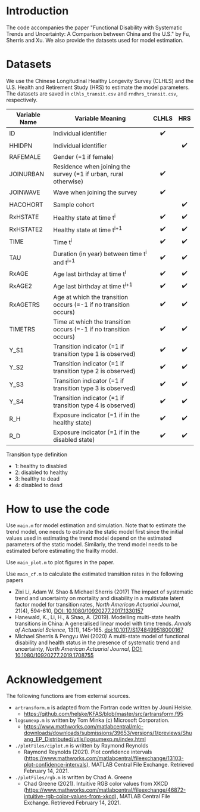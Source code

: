 # Introduction

The code accompanies the paper "Functional Disability with Systematic Trends and Uncertainty: A Comparison between China and the U.S." by Fu, Sherris and Xu. We also provide the datasets used for model estimation.

# Datasets

We use the Chinese Longitudinal Healthy Longevity Survey (CLHLS) and the U.S. Health and Retirement Study (HRS) to estimate the model parameters. The datasets are saved in `clhls_transit.csv` and `rndhrs_transit.csv`, respectively. 

| Variable Name | Variable Meaning                                                    |        CLHLS       |         HRS        |
|---------------|---------------------------------------------------------------------|:------------------:|:------------------:|
| ID            | Individual identifier                                               | :heavy_check_mark: |                    |
| HHIDPN        | Individual identifier                                               |                    | :heavy_check_mark: |
| RAFEMALE      | Gender (=1 if female)                                               |                    |                    |
| JOINURBAN     | Residence when joining the survey (=1 if urban, rural otherwise)    | :heavy_check_mark: |                    |
| JOINWAVE      | Wave when joining the survey                                        | :heavy_check_mark: |                    |
| HACOHORT      | Sample cohort                                                       |                    | :heavy_check_mark: |
| RxHSTATE      | Healthy   state at time t<sup>i</sup>                               | :heavy_check_mark: | :heavy_check_mark: |
| RxHSTATE2     | Healthy   state at time t<sup>i+1</sup>                             | :heavy_check_mark: | :heavy_check_mark: |
| TIME          | Time t<sup>i</sup>                                                  | :heavy_check_mark: | :heavy_check_mark: |
| TAU           | Duration (in year) between time t<sup>i</sup> and   t<sup>i+1</sup> | :heavy_check_mark: | :heavy_check_mark: |
| RxAGE         | Age last birthday at time t<sup>i</sup>                             | :heavy_check_mark: | :heavy_check_mark: |
| RxAGE2        | Age last birthday at time t<sup>i+1</sup>                           | :heavy_check_mark: | :heavy_check_mark: |
| RxAGETRS      | Age at which the transition occurs (=-1 if no transition occurs)    | :heavy_check_mark: | :heavy_check_mark: |
| TIMETRS       | Time at which the transition occurs (=-1 if no transition occurs)   | :heavy_check_mark: | :heavy_check_mark: |
| Y_S1          | Transition indicator (=1 if transition type 1 is observed)          | :heavy_check_mark: | :heavy_check_mark: |
| Y_S2          | Transition indicator (=1 if transition type 2 is observed)          | :heavy_check_mark: | :heavy_check_mark: |
| Y_S3          | Transition indicator (=1 if transition type 3 is observed)          | :heavy_check_mark: | :heavy_check_mark: |
| Y_S4          | Transition indicator (=1 if transition type 4 is observed)          | :heavy_check_mark: | :heavy_check_mark: |
| R_H           | Exposure indicator (=1 if in the healthy state)                     | :heavy_check_mark: | :heavy_check_mark: |
| R_D           | Exposure indicator (=1 if in the disabled state)                    | :heavy_check_mark: | :heavy_check_mark: |

Transition type definition
  * 1: healthy to disabled
  * 2: disabled to healthy
  * 3: healthy to dead
  * 4: disabled to dead


# How to use the code
Use `main.m` for model estimation and simulation. Note that to estimate the trend model, one needs to estimate the static model first since the initial values used in estimating the trend model depend on the estimated parameters of the static model. Similarly, the trend model needs to be estimated before estimating the frailty model. 

Use `main_plot.m` to plot figures in the paper.

Use `main_cf.m` to calculate the estimated transition rates in the following papers
  * Zixi Li, Adam W. Shao & Michael Sherris (2017) The impact of systematic trend and uncertainty on mortality and disability in a multistate latent factor model for transition rates, *North American Actuarial Journal*, 21(4), 594-610, [DOI: 10.1080/10920277.2017.1330157](https://doi.org/10.1080/10920277.2017.1330157)
  * Hanewald, K., Li, H., & Shao, A. (2019). Modelling multi-state health transitions in China: A generalised linear model with time trends. *Annals of Actuarial Science*, 13(1), 145-165. [doi:10.1017/S1748499518000167](https://www.cambridge.org/core/journals/annals-of-actuarial-science/article/modelling-multistate-health-transitions-in-china-a-generalised-linear-model-with-time-trends/93135D3F07A86F260D5F0B9A0B991634)
  * Michael Sherris & Pengyu Wei (2020) A multi-state model of functional disability and health status in the presence of systematic trend and uncertainty, *North American Actuarial Journal*, [DOI: 10.1080/10920277.2019.1708755](https://doi.org/10.1080/10920277.2019.1708755)

# Acknowledgement
The following functions are from external sources.
* `artransform.m` is adapted from the Fortran code written by Jouni Helske.
  * https://github.com/helske/KFAS/blob/master/src/artransform.f95
* `logsumexp.m` is written by Tom Minka (c) Microsoft Corporation.
  * https://www.mathworks.com/matlabcentral/mlc-downloads/downloads/submissions/39653/versions/1/previews/Shuang_EP_Distributed/utils/logsumexp.m/index.html
* `./plotFiles/ciplot.m` is written by Raymond Reynolds 
  * Raymond Reynolds (2021). Plot confidence intervals (https://www.mathworks.com/matlabcentral/fileexchange/13103-plot-confidence-intervals), MATLAB Central File Exchange. Retrieved February 14, 2021.
* `./plotFiles/rgb.m` is written by Chad A. Greene
  * Chad Greene (2021). Intuitive RGB color values from XKCD (https://www.mathworks.com/matlabcentral/fileexchange/46872-intuitive-rgb-color-values-from-xkcd), MATLAB Central File Exchange. Retrieved February 14, 2021.
